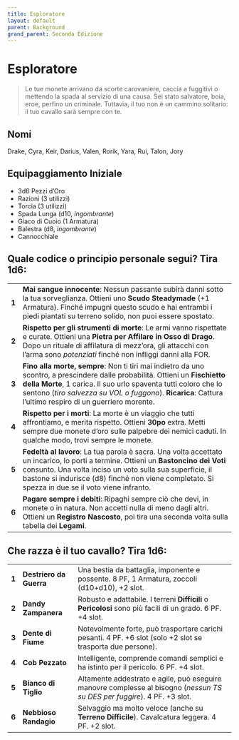 ```yaml
---
title: Esploratore
layout: default
parent: Background
grand_parent: Seconda Edizione
---
```


# Esploratore

> Le tue monete arrivano da scorte carovaniere, caccia a fuggitivi o mettendo la spada al servizio di una causa. Sei stato salvatore, boia, eroe, perfino un criminale. Tuttavia, il tuo non è un cammino solitario: il tuo cavallo sarà sempre con te.

## Nomi

Drake, Cyra, Keir, Darius, Valen, Rorik, Yara, Rui, Talon, Jory

## Equipaggiamento Iniziale

- 3d6 Pezzi d’Oro
- Razioni (3 utilizzi)
- Torcia (3 utilizzi)
- Spada Lunga (d10, _ingombrante_)
- Giaco di Cuoio (1 Armatura)
- Balestra (d8, _ingombrante_)
- Cannocchiale

## Quale codice o principio personale segui? Tira 1d6:

|       |                                                                                                                                                                                                                                                                                                              |
| ----- | ------------------------------------------------------------------------------------------------------------------------------------------------------------------------------------------------------------------------------------------------------------------------------------------------------------ |
| **1** | **Mai sangue innocente**: Nessun passante subirà danni sotto la tua sorveglianza. Ottieni uno **Scudo Steadymade** (+1 Armatura). Finché impugni questo scudo e hai entrambi i piedi piantati su terreno solido, non puoi essere spostato.                                                                   |
| **2** | **Rispetto per gli strumenti di morte**: Le armi vanno rispettate e curate. Ottieni una **Pietra per Affilare in Osso di Drago**. Dopo un rituale di affilatura di mezz’ora, gli attacchi con l’arma sono _potenziati_ finché non infliggi danni alla FOR.                                                   |
| **3** | **Fino alla morte, sempre**: Non ti tiri mai indietro da uno scontro, a prescindere dalle probabilità. Ottieni un **Fischietto della Morte**, 1 carica. Il suo urlo spaventa tutti coloro che lo sentono (_tiro salvezza su VOL o fuggono_). **Ricarica**: Cattura l’ultimo respiro di un guerriero morente. |
| **4** | **Rispetto per i morti**: La morte è un viaggio che tutti affrontiamo, e merita rispetto. Ottieni **30po** extra. Metti sempre due monete d’oro sulle palpebre dei nemici caduti. In qualche modo, trovi sempre le monete.                                                                                   |
| **5** | **Fedeltà al lavoro**: La tua parola è sacra. Una volta accettato un incarico, lo porti a termine. Ottieni un **Bastoncino dei Voti** consunto. Una volta inciso un voto sulla sua superficie, il bastone si indurisce (d8) finché non viene completato. Si spezza in due se il voto viene infranto.         |
| **6** | **Pagare sempre i debiti**: Ripaghi sempre ciò che devi, in monete o in natura. Non accetti nulla di meno dagli altri. Ottieni un **Registro Nascosto**, poi tira una seconda volta sulla tabella dei **Legami**.                                                                                            |

## Che razza è il tuo cavallo? Tira 1d6:

|       |                       |                                                                                                                     |
| ----- | --------------------- | ------------------------------------------------------------------------------------------------------------------- |
| **1** | **Destriero da Guerra** | Una bestia da battaglia, imponente e possente. 8 PF, 1 Armatura, zoccoli (d10+d10), +2 slot.                       |
| **2** | **Dandy Zampanera**   | Robusto e adattabile. I terreni **Difficili** o **Pericolosi** sono più facili di un grado. 6 PF. +4 slot.        |
| **3** | **Dente di Fiume**    | Notevolmente forte, può trasportare carichi pesanti. 4 PF. +6 slot (solo +2 slot se trasporta due persone).       |
| **4** | **Cob Pezzato**       | Intelligente, comprende comandi semplici e ha istinto per il pericolo. 6 PF. +4 slot.                              |
| **5** | **Bianco di Tiglio**  | Altamente addestrato e agile, può eseguire manovre complesse al bisogno (_nessun TS su DES per fuggire_). 4 PF. +3 slot. |
| **6** | **Nebbioso Randagio** | Selvaggio ma molto veloce (anche su **Terreno Difficile**). Cavalcatura leggera. 4 PF. +2 slot.                    |
